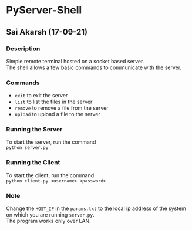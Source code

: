# PyServer-Shell  
## Sai Akarsh (17-09-21)  

### Description  
Simple remote terminal hosted on a socket based server.  
The shell allows a few basic commands to communicate with the server.  

### Commands  
- `exit` to exit the server
- `list` to list the files in the server
- `remove` to remove a file from the server
- `upload` to upload a file to the server

### Running the Server  
To start the server, run the command  
`python server.py`  

### Running the Client  
To start the client, run the command  
`python client.py <username> <password>`  

### Note  
Change the `HOST_IP` in the `params.txt` to the local ip address of the system on which you are running `server.py`.  
The program works only over LAN.  
